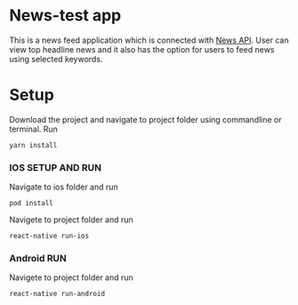 News-test app
===

This is a news feed application which is connected with [News API](https://newsapi.org/). User can view top headline news and it also has the option for users
to feed news using selected keywords.




# Setup

Download the project and navigate to project folder using commandline or terminal.
Run
```
yarn install
```
### IOS SETUP AND RUN

Navigate to ios folder and run 
```
pod install
```
Navigete to project folder and run 
```
react-native run-ios
```

### Android RUN

Navigete to project folder and run 
```
react-native run-android
```


